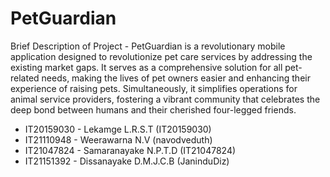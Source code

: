 # PetGuardian

Brief Description of Project - PetGuardian is a revolutionary mobile application designed to revolutionize pet care services by addressing the existing market gaps. It serves as a comprehensive solution for all pet-related needs, making the lives of pet owners easier and enhancing their experience of raising pets. Simultaneously, it simplifies operations for animal service providers, fostering a vibrant community that celebrates the deep bond between humans and their cherished four-legged friends.

- IT20159030 - Lekamge L.R.S.T (IT20159030)
- IT21110948 - Weerawarna N.V (navodveduth)
- IT21047824 - Samaranayake N.P.T.D (IT21047824)
- IT21151392 - Dissanayake D.M.J.C.B (JaninduDiz)
